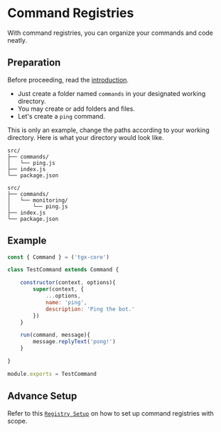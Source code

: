 # Command Registries

With command registries, you can organize your commands and code neatly.

## Preparation
Before proceeding, read the [introduction](./README).

- Just create a folder named `commands` in your designated working directory.
- You may create or add folders and files.
- Let's create a `ping` command.

This is only an example, change the paths according to your working directory. Here is what your directory would look like.

```
src/
├── commands/
│   └── ping.js
├── index.js
└── package.json
```
```
src/
├── commands/
│   └── monitoring/
│       └── ping.js
├── index.js
└── package.json
```

## Example

```js
const { Command } = ('tgx-core')

class TestCommand extends Command {

    constructor(context, options){
        super(context, { 
            ...options,
            name: 'ping',
            description: 'Ping the bot.'
        })
    }

    run(command, message){
        message.replyText('pong!')
    }

}

module.exports = TestCommand
```

## Advance Setup
Refer to this [`Registry Setup`](../Commands/Registry%20Setup) on how to set up command registries with scope.